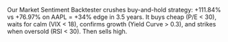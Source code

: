 Our Market Sentiment Backtester crushes buy-and-hold strategy:
+111.84% vs +76.97% on AAPL = +34% edge in 3.5 years.
It buys cheap (P/E < 30), waits for calm (VIX < 18), confirms growth (Yield Curve > 0.3), and strikes when oversold (RSI < 30). Then sells high.
